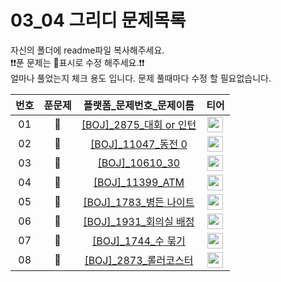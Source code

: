 # 03_04 그리디 문제목록

자신의 폴더에 readme파일 복사해주세요.<br>
❗️❗️푼 문제는 🔳표시로 수정 해주세요.❗️❗️<br>
얼마나 풀었는지 체크 용도 입니다. 문제 풀때마다 수정 할 필요없습니다.<br>

|번호|푼문제|플랫폼_문제번호_문제이름|티어|
| :-----: | :-----: | :-----: | :-----: |
|01|🔳|<a href="https://www.acmicpc.net/problem/2875" target="_blank">[BOJ]_2875_대회 or 인턴</a>| <a href="https://www.acmicpc.net/problem/2875" target="_blank"><img height="25px" width="25px" src="https://static.solved.ac/tier_small/3.svg"/></a> | 
|02|🔳|<a href="https://www.acmicpc.net/problem/11047" target="_blank">[BOJ]_11047_동전 0</a>| <a href="https://www.acmicpc.net/problem/11047" target="_blank"><img height="25px" width="25px" src="https://static.solved.ac/tier_small/7.svg"/></a> | 
|03|🔳|<a href="https://www.acmicpc.net/problem/10610" target="_blank">[BOJ]_10610_30</a>| <a href="https://www.acmicpc.net/problem/10610" target="_blank"><img height="25px" width="25px" src="https://static.solved.ac/tier_small/7.svg"/></a> | 
|04|🔳|<a href="https://www.acmicpc.net/problem/11399" target="_blank">[BOJ]_11399_ATM</a>| <a href="https://www.acmicpc.net/problem/11399" target="_blank"><img height="25px" width="25px" src="https://static.solved.ac/tier_small/7.svg"/></a> | 
|05|🔳|<a href="https://www.acmicpc.net/problem/1783" target="_blank">[BOJ]_1783_병든 나이트</a>| <a href="https://www.acmicpc.net/problem/1783" target="_blank"><img height="25px" width="25px" src="https://static.solved.ac/tier_small/8.svg"/></a> | 
|06|🔲|<a href="https://www.acmicpc.net/problem/1931" target="_blank">[BOJ]_1931_회의실 배정</a>| <a href="https://www.acmicpc.net/problem/1931" target="_blank"><img height="25px" width="25px" src="https://static.solved.ac/tier_small/10.svg"/></a> | 
|07|🔲|<a href="https://www.acmicpc.net/problem/1744" target="_blank">[BOJ]_1744_수 묶기</a>| <a href="https://www.acmicpc.net/problem/1744" target="_blank"><img height="25px" width="25px" src="https://static.solved.ac/tier_small/12.svg"/></a> | 
|08|🔲|<a href="https://www.acmicpc.net/problem/2873" target="_blank">[BOJ]_2873_롤러코스터</a>| <a href="https://www.acmicpc.net/problem/2873" target="_blank"><img height="25px" width="25px" src="https://static.solved.ac/tier_small/18.svg"/></a> | 

